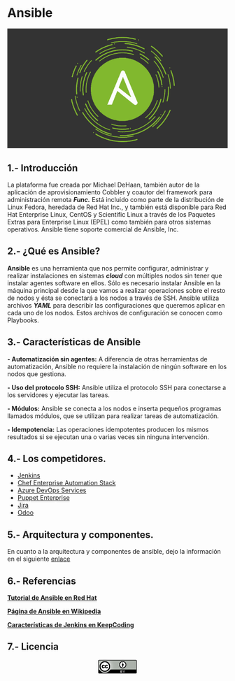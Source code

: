 # Ansible

![image](img/ansible.png)

## 1.- Introducción 

La plataforma fue creada por Michael DeHaan, también autor de la aplicación de aprovisionamiento Cobbler y coautor del framework para administración remota ***Func.*** Está incluido como parte de la distribución de Linux Fedora, heredada de Red Hat Inc., y también está disponible para Red Hat Enterprise Linux, CentOS y Scientific Linux a través de los Paquetes Extras para Enterprise Linux (EPEL) como también para otros sistemas operativos. Ansible tiene soporte comercial de Ansible, Inc.


## 2.- ¿Qué es Ansible? 

**Ansible** es una herramienta que nos permite configurar, administrar y realizar instalaciones en
sistemas ***cloud*** con múltiples nodos sin tener que instalar agentes software en ellos. Sólo es
necesario instalar Ansible en la máquina principal desde la que vamos a realizar operaciones sobre
el resto de nodos y ésta se conectará a los nodos a través de SSH.
Ansible utiliza archivos ***YAML*** para describir las configuraciones que queremos aplicar en cada uno
de los nodos. Estos archivos de configuración se conocen como Playbooks.

## 3.- Características de Ansible 

**- Automatización sin agentes:** A diferencia de otras herramientas de automatización, Ansible no requiere la instalación de ningún software en los nodos que gestiona.

**- Uso del protocolo SSH:** Ansible utiliza el protocolo SSH para conectarse a los servidores y ejecutar las tareas.

**- Módulos:** Ansible se conecta a los nodos e inserta pequeños programas llamados módulos, que se utilizan para realizar tareas de automatización.

**- Idempotencia:** Las operaciones idempotentes producen los mismos resultados si se ejecutan una o varias veces sin ninguna intervención.

## 4.- Los competidores. 

* [Jenkins](/documentos/jekins.md)
* [Chef Enterprise Automation Stack](/documentos/chef.md)
* [Azure DevOps Services](/documentos/azure.md)
* [Puppet Enterprise](/documentos/puppets.md)
* [Jira](/documentos/jira.md)
* [Odoo](/documentos/odoo.md)


## 5.- Arquitectura y componentes. 

En cuanto a la arquitectura y componentes de ansible, dejo la información en el siguiente [enlace](/documentos/caracteristicas.md)


## 6.- Referencias

[**Tutorial de Ansible en Red Hat**](https://www.redhat.com/es/topics/automation/learning-ansible-tutorial)

[**Página de Ansible en Wikipedia**](https://es.wikipedia.org/wiki/Ansible_(software))

[**Características de Jenkins en KeepCoding**](https://keepcoding.io/blog/cuales-son-las-caracteristicas-de-jenkins/)

## 7.- Licencia

<p align="center">
  <img src="/img/licencia.png" alt="licencia">
</p>

